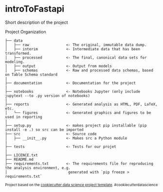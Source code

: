 introToFastapi
==============================

Short description of the project

Project Organization

```
├── data
│   ├── raw                 <- The original, immutable data dump.
│   ├── interim             <- Intermediate data that has been transformed.
│   ├── processed           <- The final, canonical data sets for modeling.
│   ├── output              <- Output from models
│   ├── schemas             <- Raw and processed data schemas, based on Table Schema standard
|
├── documentation           <- Documentation for the project
|
├── notebooks               <- Notebooks Jupyter (only include jupytext --to .py version of notebooks) 
|
├── reports                 <- Generated analysis as HTML, PDF, LaTeX, etc.
│   └── figures             <- Generated graphics and figures to be used in reporting
|
├── setup.py                <- makes project pip installable (pip install -e .) so src can be imported
├── src                     <- Source code
│   ├── __init__.py         <- Makes src a Python module
|
├── tests                   <- Tests for our projet
|            
├── LICENCE.txt
├── README.md
├── requirements.txt        <- The requirements file for reproducing the analysis environment, e.g.
│                            generated with `pip freeze > requirements.txt`
```

<p><small>Project based on the <a target="_blank" href="https://drivendata.github.io/cookiecutter-data-science/">cookiecutter data science project template</a>. #cookiecutterdatascience</small></p>